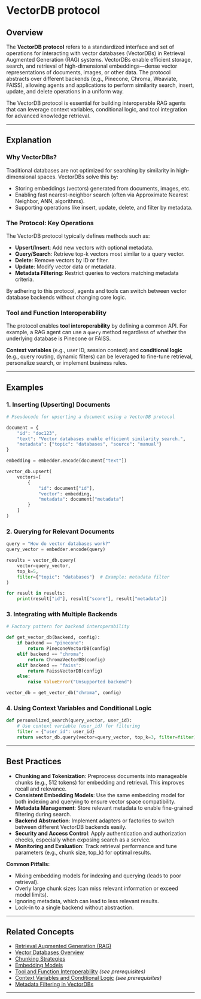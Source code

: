# VectorDB protocol

## Overview

The **VectorDB protocol** refers to a standardized interface and set of operations for interacting with vector databases (VectorDBs) in Retrieval Augmented Generation (RAG) systems. VectorDBs enable efficient storage, search, and retrieval of high-dimensional embeddings—dense vector representations of documents, images, or other data. The protocol abstracts over different backends (e.g., Pinecone, Chroma, Weaviate, FAISS), allowing agents and applications to perform similarity search, insert, update, and delete operations in a uniform way.

The VectorDB protocol is essential for building interoperable RAG agents that can leverage context variables, conditional logic, and tool integration for advanced knowledge retrieval.

---

## Explanation

### Why VectorDBs?

Traditional databases are not optimized for searching by similarity in high-dimensional spaces. VectorDBs solve this by:

- Storing embeddings (vectors) generated from documents, images, etc.
- Enabling fast nearest-neighbor search (often via Approximate Nearest Neighbor, ANN, algorithms).
- Supporting operations like insert, update, delete, and filter by metadata.

### The Protocol: Key Operations

The VectorDB protocol typically defines methods such as:

- **Upsert/Insert**: Add new vectors with optional metadata.
- **Query/Search**: Retrieve top-k vectors most similar to a query vector.
- **Delete**: Remove vectors by ID or filter.
- **Update**: Modify vector data or metadata.
- **Metadata Filtering**: Restrict queries to vectors matching metadata criteria.

By adhering to this protocol, agents and tools can switch between vector database backends without changing core logic.

### Tool and Function Interoperability

The protocol enables **tool interoperability** by defining a common API. For example, a RAG agent can use a `query` method regardless of whether the underlying database is Pinecone or FAISS.

**Context variables** (e.g., user ID, session context) and **conditional logic** (e.g., query routing, dynamic filters) can be leveraged to fine-tune retrieval, personalize search, or implement business rules.

---

## Examples

### 1. Inserting (Upserting) Documents

```python
# Pseudocode for upserting a document using a VectorDB protocol

document = {
    "id": "doc123",
    "text": "Vector databases enable efficient similarity search.",
    "metadata": {"topic": "databases", "source": "manual"}
}

embedding = embedder.encode(document["text"])

vector_db.upsert(
    vectors=[
        {
            "id": document["id"],
            "vector": embedding,
            "metadata": document["metadata"]
        }
    ]
)
```

### 2. Querying for Relevant Documents

```python
query = "How do vector databases work?"
query_vector = embedder.encode(query)

results = vector_db.query(
    vector=query_vector,
    top_k=5,
    filter={"topic": "databases"}  # Example: metadata filter
)

for result in results:
    print(result["id"], result["score"], result["metadata"])
```

### 3. Integrating with Multiple Backends

```python
# Factory pattern for backend interoperability

def get_vector_db(backend, config):
    if backend == "pinecone":
        return PineconeVectorDB(config)
    elif backend == "chroma":
        return ChromaVectorDB(config)
    elif backend == "faiss":
        return FaissVectorDB(config)
    else:
        raise ValueError("Unsupported backend")

vector_db = get_vector_db("chroma", config)
```

### 4. Using Context Variables and Conditional Logic

```python
def personalized_search(query_vector, user_id):
    # Use context variable (user_id) for filtering
    filter = {"user_id": user_id}
    return vector_db.query(vector=query_vector, top_k=3, filter=filter)
```

---

## Best Practices

- **Chunking and Tokenization**: Preprocess documents into manageable chunks (e.g., 512 tokens) for embedding and retrieval. This improves recall and relevance.
- **Consistent Embedding Models**: Use the same embedding model for both indexing and querying to ensure vector space compatibility.
- **Metadata Management**: Store relevant metadata to enable fine-grained filtering during search.
- **Backend Abstraction**: Implement adapters or factories to switch between different VectorDB backends easily.
- **Security and Access Control**: Apply authentication and authorization checks, especially when exposing search as a service.
- **Monitoring and Evaluation**: Track retrieval performance and tune parameters (e.g., chunk size, top_k) for optimal results.

**Common Pitfalls:**

- Mixing embedding models for indexing and querying (leads to poor retrieval).
- Overly large chunk sizes (can miss relevant information or exceed model limits).
- Ignoring metadata, which can lead to less relevant results.
- Lock-in to a single backend without abstraction.

---

## Related Concepts

- [Retrieval Augmented Generation (RAG)](https://huggingface.co/docs/transformers/main_classes/retrieval)
- [Vector Databases Overview](https://www.pinecone.io/learn/vector-database/)
- [Chunking Strategies](https://docs.langchain.com/docs/components/retrievers/document-transformers/)
- [Embedding Models](https://platform.openai.com/docs/guides/embeddings)
- [Tool and Function Interoperability](#) *(see prerequisites)*
- [Context Variables and Conditional Logic](#) *(see prerequisites)*
- [Metadata Filtering in VectorDBs](https://docs.pinecone.io/docs/metadata-filtering/)

---
